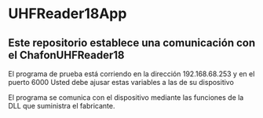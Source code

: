# UHFReader18App

## Este repositorio establece una comunicación con el ChafonUHFReader18

El programa de prueba está corriendo en la dirección 192.168.68.253 y en el puerto 6000
Usted debe ajusar estas variables a las de su dispositivo

El programa se comunica con el dispositivo mediante las funciones de la DLL que suministra el fabricante.
